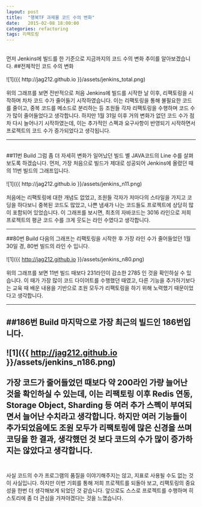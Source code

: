 ```yaml
---
layout: post
title:  "행복TF 과제물 코드 수의 변화"
date:   2015-02-08 18:00:00
categories: refactoring
tags: 리팩토링
---
```

<br>
먼저 Jenkins에 빌드를 한 기준으로 지금까지의 코드 수의 변화 추이를 알아보겠습니다.
##전체적인 코드 수의 변화
<br><br>
![1]({{ http://jag212.github.io }}/assets/jenkins_total.png)
<br><br>
위의 그래프를 보면 전반적으로 처음 Jenkins에 빌드를 시작한 날 이후, 리팩토링을 시작하며 차차 코드 수가 줄어들기 시작하였습니다.
이는 리팩토링을 통해 불필요한 코드를 줄이고, 중복 코드를 메소드로 분리하는 등 조원들 각자 리팩토링을 수행하며 코드 수가 많이 줄어들었다고 생각합니다.
하지만 1월 31일 이후 거의 변화가 없던 코드 수가 점차 다시 늘어나기 시작하였는데, 이는 추가적인 스펙과 요구사항이 반영되기 시작하면서 프로젝트의 코드 수가 증가되었다고 생각됩니다.

---

<br>
##11번 Build
그럼 좀 더 자세히 변화가 일어났던 빌드 별 JAVA코드의 Line 수를 살펴보도록 하겠습니다.
먼저, 가장 처음으로 빌드가 제대로 성공되어 Jenkins에 올렸던 때의 11번 빌드의 그래프입니다.
<br><br>
![1]({{ http://jag212.github.io }}/assets/jenkins_n11.png)
<br><br>
처음에는 리팩토링에 대한 개념도 없었고, 조원들 각자가 저마다의 스타일을 가지고 코딩을 하다보니 중복된 코드도 많았고, 나쁜 냄새가 나는 코드들도 프로젝트에 상당히 많이 포함되어 있었습니다.
이 그래프를 보시면, 최초의 자바코드는 3016 라인으로 저희 프로젝트의 평균 코드 수를 크게 웃도는 라인 수였다고 생각합니다.
<br>

---

##80번 Build
다음의 그래프는 리팩토링을 시작한 후 가장 라인 수가 줄어들었던 1월 30일 경, 80번 빌드의 라인 수 입니다.
<br><br>
![1]({{ http://jag212.github.io }}/assets/jenkins_n80.png)
<br><br>
위의 그래프를 보면 11번 빌드 때보다 231라인이 감소한 2785 인 것을 확인하실 수 있습니다. 이 때가 가장 많이 코드 다이어트를 수행했던 때였고, 다른 기능을 추가하기보다는 교육 때 배운 내용을 
기반으로 조원 모두가 리팩토링을 하기 위해 노력했기 때문이었다고 생각합니다.
<br>

---

##186번 Build
마지막으로 가장 최근의 빌드인 186번입니다.
<br><br>
![1]({{ http://jag212.github.io }}/assets/jenkins_n186.png)
<br><br>
가장 코드가 줄어들었던 때보다 약 200라인 가량 늘어난 것을 확인하실 수 있는데, 이는 리팩토링 이후 Redis 연동, Storage Object, Sharding 등 여러 추가 스펙이 부여되면서 늘어난 수치라고 생각합니다.
하지만 여러 기능들이 추가되었음에도 조원 모두가 리팩토링에 많은 신경을 쓰며 코딩을 한 결과, 생각했던 것 보다 코드의 수가 많이 증가하지는 않았다고 생각합니다.
<br><br>
---
사실 코드의 수가 프로그램의 품질을 이야기해주지는 않고, 지표로 사용될 수도 없는 것이 사실입니다. 하지만 이번 기회를 통해 저희 프로젝트를 되돌아 보고, 리팩토링의 중요성을 한번 더 생각해보게 되었던 것 같습니다.
앞으로도 스스로 프로젝트를 수행하며 히스토리에 좀 더 관심을 가져야겠다는 것을 느꼈습니다. 